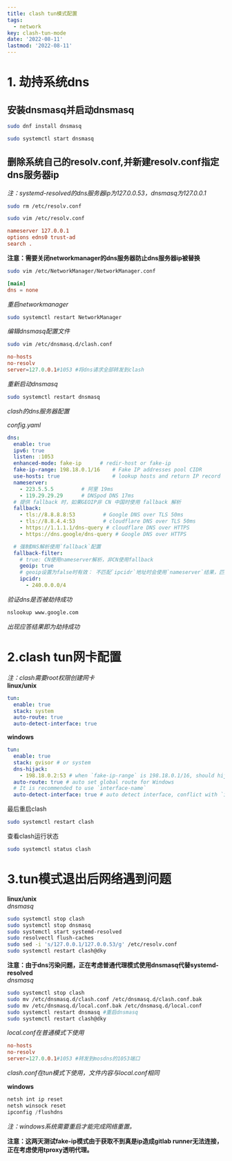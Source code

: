 ```yaml
---
title: clash tun模式配置
tags: 
  - network
key: clash-tun-mode
date: '2022-08-11'
lastmod: '2022-08-11'
---
```


# 1. 劫持系统dns

## 安装dnsmasq并启动dnsmasq

```bash
sudo dnf install dnsmasq

sudo systemctl start dnsmasq
```

## 删除系统自己的resolv.conf,并新建resolv.conf指定dns服务器ip

*注：systemd-resolved的dns服务器ip为127.0.0.53，dnsmasq为127.0.0.1*

```bash
sudo rm /etc/resolv.conf

sudo vim /etc/resolv.conf
```

```conf
nameserver 127.0.0.1
options edns0 trust-ad
search .
```

**注意：需要关闭networkmanager的dns服务器防止dns服务器ip被替换**

```bash
sudo vim /etc/NetworkManager/NetworkManager.conf
```

```conf
[main]
dns = none
```

*重启networkmanager*

```bash
sudo systemctl restart NetworkManager
```

*编辑dnsmasq配置文件*

```bash
sudo vim /etc/dnsmasq.d/clash.conf
```

```conf
no-hosts
no-resolv
server=127.0.0.1#1053 #将dns请求全部转发到clash
```

*重新启动dnsmasq*

```bash
sudo systemctl restart dnsmasq
```

*clash的dns服务器配置*  

*config.yaml*

```yaml
dns:
  enable: true
  ipv6: true
  listen: :1053
  enhanced-mode: fake-ip      # redir-host or fake-ip
  fake-ip-range: 198.18.0.1/16    # Fake IP addresses pool CIDR
  use-hosts: true                 # lookup hosts and return IP record
  nameserver:
    - 223.5.5.5         # 阿里 19ms
    - 119.29.29.29      # DNSpod DNS 17ms
  # 提供 fallback 时，如果GEOIP非 CN 中国时使用 fallback 解析
  fallback:
    - tls://8.8.8.8:53         # Google DNS over TLS 50ms
    - tls://8.8.4.4:53         # cloudflare DNS over TLS 50ms
    - https://1.1.1.1/dns-query # cloudflare DNS over HTTPS
    - https://dns.google/dns-query # Google DNS over HTTPS

  # 强制DNS解析使用`fallback`配置
  fallback-filter:
    # true: CN使用nameserver解析，非CN使用fallback
    geoip: true
    # geoip设置为false时有效： 不匹配`ipcidr`地址时会使用`nameserver`结果，匹配`ipcidr`地址时使用`fallback`结果。
    ipcidr:
      - 240.0.0.0/4

```



*验证dns是否被劫持成功*

```bash
nslookup www.google.com
```

*出现应答结果即为劫持成功*

# 2.clash tun网卡配置

*注：clash需要root权限创建网卡*  
**linux/unix**
```yaml
tun:
  enable: true
  stack: system
  auto-route: true
  auto-detect-interface: true
```
**windows**
```yaml
tun:
  enable: true
  stack: gvisor # or system
  dns-hijack:
    - 198.18.0.2:53 # when `fake-ip-range` is 198.18.0.1/16, should hijack 198.18.0.2:53
  auto-route: true # auto set global route for Windows
  # It is recommended to use `interface-name`
  auto-detect-interface: true # auto detect interface, conflict with `interface-name`
```
最后重启clash

```bash
sudo systemctl restart clash
```

查看clash运行状态

```bash
sudo systemctl status clash
```
# 3.tun模式退出后网络遇到问题
**linux/unix**  
*dnsmasq*
```bash
sudo systemctl stop clash
sudo systemctl stop dnsmasq
sudo systemctl start systemd-resolved
sudo resolvectl flush-caches
sudo sed -i 's/127.0.0.1/127.0.0.53/g' /etc/resolv.conf
sudo systemctl restart clash@dky
```
**注意：由于dns污染问题，正在考虑普通代理模式使用dnsmasq代替systemd-resolved**  
*dnsmasq*  
```bash
sudo systemctl stop clash
sudo mv /etc/dnsmasq.d/clash.conf /etc/dnsmasq.d/clash.conf.bak
sudo mv /etc/dnsmasq.d/local.conf.bak /etc/dnsmasq.d/local.conf
sudo systemctl restart dnsmasq #重启dnsmasq
sudo systemctl restart clash@dky
```
*local.conf在普通模式下使用*  
```conf
no-hosts
no-resolv
server=127.0.0.1#1053 #转发到mosdns的1053端口
```
*clash.conf在tun模式下使用，文件内容与local.conf相同*  
  
**windows**
```powershell
netsh int ip reset
netsh winsock reset
ipconfig /flushdns
```
*注：windows系统需要重启才能完成网络重置。*  
  
**注意：这两天测试fake-ip模式由于获取不到真是ip造成gitlab runner无法连接，正在考虑使用tproxy透明代理。**